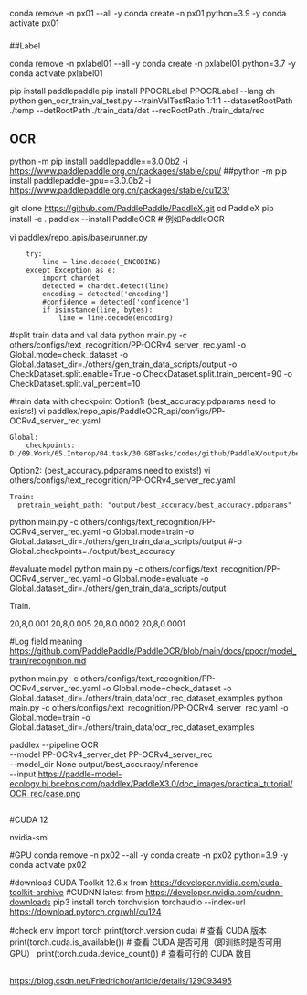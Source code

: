 conda remove -n px01 --all -y
conda create -n px01 python=3.9 -y
conda activate px01

###
##Label

conda remove -n pxlabel01 --all -y
conda create -n pxlabel01 python=3.7 -y
conda activate pxlabel01

pip install paddlepaddle
pip install PPOCRLabel
PPOCRLabel --lang ch
python gen_ocr_train_val_test.py --trainValTestRatio 1:1:1 --datasetRootPath ./temp --detRootPath ./train_data/det --recRootPath ./train_data/rec

###
## OCR
python -m pip install paddlepaddle==3.0.0b2 -i https://www.paddlepaddle.org.cn/packages/stable/cpu/
##python -m pip install paddlepaddle-gpu==3.0.0b2 -i https://www.paddlepaddle.org.cn/packages/stable/cu123/

git clone https://github.com/PaddlePaddle/PaddleX.git
cd PaddleX
pip install -e .
paddlex --install PaddleOCR  # 例如PaddleOCR

vi paddlex/repo_apis/base/runner.py
```
    try:
        line = line.decode(_ENCODING)
    except Exception as e:
        import chardet
        detected = chardet.detect(line)
        encoding = detected['encoding']
        #confidence = detected['confidence']
        if isinstance(line, bytes):
            line = line.decode(encoding)
```




#split train data and val data
python main.py -c others/configs/text_recognition/PP-OCRv4_server_rec.yaml -o Global.mode=check_dataset -o Global.dataset_dir=./others/gen_train_data_scripts/output -o CheckDataset.split.enable=True -o CheckDataset.split.train_percent=90 -o CheckDataset.split.val_percent=10

#train data with checkpoint
Option1: (best_accuracy.pdparams need to exists!)
vi paddlex/repo_apis/PaddleOCR_api/configs/PP-OCRv4_server_rec.yaml
```
Global:
    checkpoints: D:/09.Work/65.Interop/04.task/30.GBTasks/codes/github/PaddleX/output/best_accuracy/best_accuracy
```
Option2: (best_accuracy.pdparams need to exists!)
vi others/configs/text_recognition/PP-OCRv4_server_rec.yaml
```
Train:
  pretrain_weight_path: "output/best_accuracy/best_accuracy.pdparams"
```

python main.py -c others/configs/text_recognition/PP-OCRv4_server_rec.yaml -o Global.mode=train -o Global.dataset_dir=./others/gen_train_data_scripts/output #-o Global.checkpoints=./output/best_accuracy

#evaluate model
python main.py -c others/configs/text_recognition/PP-OCRv4_server_rec.yaml -o Global.mode=evaluate -o Global.dataset_dir=./others/gen_train_data_scripts/output

Train.

20,8,0.001
20,8,0.005
20,8,0.0002
20,8,0.0001


#Log field meaning
https://github.com/PaddlePaddle/PaddleOCR/blob/main/docs/ppocr/model_train/recognition.md

python main.py -c others/configs/text_recognition/PP-OCRv4_server_rec.yaml -o Global.mode=check_dataset -o Global.dataset_dir=./others/train_data/ocr_rec_dataset_examples
python main.py -c others/configs/text_recognition/PP-OCRv4_server_rec.yaml -o Global.mode=train -o Global.dataset_dir=./others/train_data/ocr_rec_dataset_examples


paddlex --pipeline OCR \
        --model PP-OCRv4_server_det PP-OCRv4_server_rec \
        --model_dir None output/best_accuracy/inference \
        --input https://paddle-model-ecology.bj.bcebos.com/paddlex/PaddleX3.0/doc_images/practical_tutorial/OCR_rec/case.png


##
#CUDA 12

nvidia-smi

#GPU
conda remove -n px02 --all -y
conda create -n px02 python=3.9 -y
conda activate px02


#download CUDA Toolkit 12.6.x from https://developer.nvidia.com/cuda-toolkit-archive
#CUDNN latest from https://developer.nvidia.com/cudnn-downloads
pip3 install torch torchvision torchaudio --index-url https://download.pytorch.org/whl/cu124

#check env
import torch
print(torch.version.cuda)  # 查看 CUDA 版本
print(torch.cuda.is_available())  # 查看 CUDA 是否可用（即训练时是否可用 GPU）
print(torch.cuda.device_count())  # 查看可行的 CUDA 数目
##

https://blog.csdn.net/Friedrichor/article/details/129093495





























